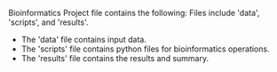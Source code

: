 Bioinformatics Project file contains the following:
Files include 'data', 'scripts', and 'results'.
- The 'data' file contains input data. 
- The 'scripts' file contains python files for bioinformatics operations. 
- The 'results' file contains the results and summary.


